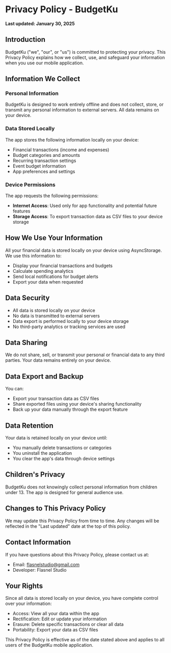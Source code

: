 # Privacy Policy - BudgetKu

**Last updated: January 30, 2025**

## Introduction

BudgetKu ("we", "our", or "us") is committed to protecting your privacy. This Privacy Policy explains how we collect, use, and safeguard your information when you use our mobile application.

## Information We Collect

### Personal Information
BudgetKu is designed to work entirely offline and does not collect, store, or transmit any personal information to external servers. All data remains on your device.

### Data Stored Locally
The app stores the following information locally on your device:
- Financial transactions (income and expenses)
- Budget categories and amounts
- Recurring transaction settings
- Event budget information
- App preferences and settings

### Device Permissions
The app requests the following permissions:
- **Internet Access**: Used only for app functionality and potential future features
- **Storage Access**: To export transaction data as CSV files to your device storage

## How We Use Your Information

All your financial data is stored locally on your device using AsyncStorage. We use this information to:
- Display your financial transactions and budgets
- Calculate spending analytics
- Send local notifications for budget alerts
- Export your data when requested

## Data Security

- All data is stored locally on your device
- No data is transmitted to external servers
- Data export is performed locally to your device storage
- No third-party analytics or tracking services are used

## Data Sharing

We do not share, sell, or transmit your personal or financial data to any third parties. Your data remains entirely on your device.

## Data Export and Backup

You can:
- Export your transaction data as CSV files
- Share exported files using your device's sharing functionality
- Back up your data manually through the export feature

## Data Retention

Your data is retained locally on your device until:
- You manually delete transactions or categories
- You uninstall the application
- You clear the app's data through device settings

## Children's Privacy

BudgetKu does not knowingly collect personal information from children under 13. The app is designed for general audience use.

## Changes to This Privacy Policy

We may update this Privacy Policy from time to time. Any changes will be reflected in the "Last updated" date at the top of this policy.

## Contact Information

If you have questions about this Privacy Policy, please contact us at:
- Email: flasnelstudio@gmail.com
- Developer: Flasnel Studio

## Your Rights

Since all data is stored locally on your device, you have complete control over your information:
- Access: View all your data within the app
- Rectification: Edit or update your information
- Erasure: Delete specific transactions or clear all data
- Portability: Export your data as CSV files

This Privacy Policy is effective as of the date stated above and applies to all users of the BudgetKu mobile application.
